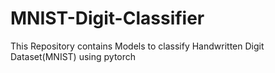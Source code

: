 # MNIST-Digit-Classifier

This Repository contains Models to classify Handwritten Digit Dataset(MNIST) using pytorch
